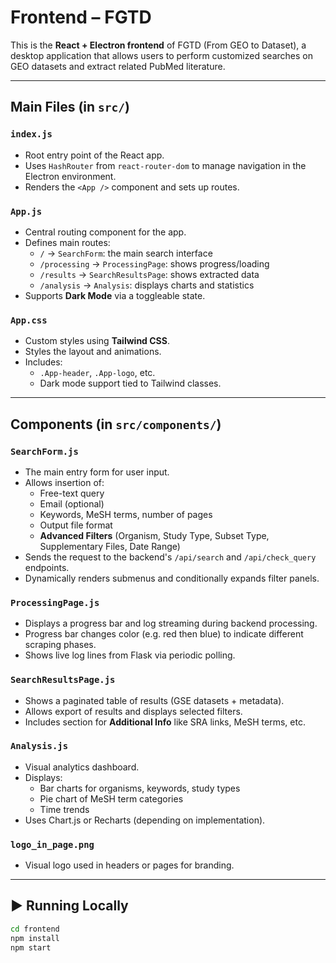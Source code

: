 # Frontend – FGTD

This is the **React + Electron frontend** of FGTD (From GEO to Dataset), a desktop application that allows users to perform customized searches on GEO datasets and extract related PubMed literature.

---

## Main Files (in `src/`)

### `index.js`
- Root entry point of the React app.
- Uses `HashRouter` from `react-router-dom` to manage navigation in the Electron environment.
- Renders the `<App />` component and sets up routes.

### `App.js`
- Central routing component for the app.
- Defines main routes:
  - `/` → `SearchForm`: the main search interface
  - `/processing` → `ProcessingPage`: shows progress/loading
  - `/results` → `SearchResultsPage`: shows extracted data
  - `/analysis` → `Analysis`: displays charts and statistics
- Supports **Dark Mode** via a toggleable state.

### `App.css`
- Custom styles using **Tailwind CSS**.
- Styles the layout and animations.
- Includes:
  - `.App-header`, `.App-logo`, etc.
  - Dark mode support tied to Tailwind classes.

---

## Components (in `src/components/`)

### `SearchForm.js`
- The main entry form for user input.
- Allows insertion of:
  - Free-text query
  - Email (optional)
  - Keywords, MeSH terms, number of pages
  - Output file format
  - **Advanced Filters** (Organism, Study Type, Subset Type, Supplementary Files, Date Range)
- Sends the request to the backend's `/api/search` and `/api/check_query` endpoints.
- Dynamically renders submenus and conditionally expands filter panels.

### `ProcessingPage.js`
- Displays a progress bar and log streaming during backend processing.
- Progress bar changes color (e.g. red then blue) to indicate different scraping phases.
- Shows live log lines from Flask via periodic polling.

### `SearchResultsPage.js`
- Shows a paginated table of results (GSE datasets + metadata).
- Allows export of results and displays selected filters.
- Includes section for **Additional Info** like SRA links, MeSH terms, etc.

### `Analysis.js`
- Visual analytics dashboard.
- Displays:
  - Bar charts for organisms, keywords, study types
  - Pie chart of MeSH term categories
  - Time trends
- Uses Chart.js or Recharts (depending on implementation).

### `logo_in_page.png`
- Visual logo used in headers or pages for branding.

---

## ▶️ Running Locally

```bash
cd frontend
npm install
npm start
